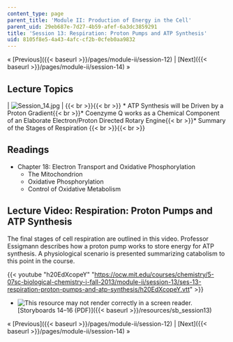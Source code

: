 ```yaml
---
content_type: page
parent_title: 'Module II: Production of Energy in the Cell'
parent_uid: 29eb687e-7d27-4b59-afef-6a3dc3859291
title: 'Session 13: Respiration: Proton Pumps and ATP Synthesis'
uid: 8105f8e5-4a43-4afc-cf2b-0cfeb0aa9832
---
```


« [Previous]({{< baseurl >}}/pages/module-ii/session-12) | [Next]({{< baseurl >}}/pages/module-ii/session-14) »

Lecture Topics
--------------

| ![Session_14.jpg](BASEURL_PLACEHOLDER/resources/session_14) |  {{< br >}}{{< br >}} *   ATP Synthesis will be Driven by a Proton Gradient{{< br >}}*   Coenzyme Q works as a Chemical Component of an Elaborate Electron/Proton Directed Rotary Engine{{< br >}}*   Summary of the Stages of Respiration {{< br >}}{{< br >}}  

Readings
--------

*   Chapter 18: Electron Transport and Oxidative Phosphorylation
    *   The Mitochondrion
    *   Oxidative Phosphorylation
    *   Control of Oxidative Metabolism

Lecture Video: Respiration: Proton Pumps and ATP Synthesis
----------------------------------------------------------

The final stages of cell respiration are outlined in this video. Professor Essigmann describes how a proton pump works to store energy for ATP synthesis. A physiological scenario is presented summarizing catabolism to this point in the course.

{{< youtube "h20EdXcopeY" "https://ocw.mit.edu/courses/chemistry/5-07sc-biological-chemistry-i-fall-2013/module-ii/session-13/ses-13-respiration-proton-pumps-and-atp-synthesis/h20EdXcopeY.vtt" >}}

*   ![This resource may not render correctly in a screen reader.](/images/inacessible.gif)[Storyboards 14–16 (PDF)]({{< baseurl >}}/resources/sb_session13)

« [Previous]({{< baseurl >}}/pages/module-ii/session-12) | [Next]({{< baseurl >}}/pages/module-ii/session-14) »